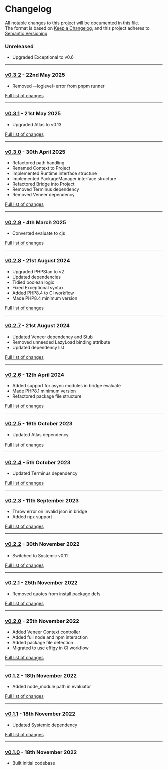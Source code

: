 # Changelog

All notable changes to this project will be documented in this file.<br>
The format is based on [Keep a Changelog](https://keepachangelog.com/en/1.0.0/),
and this project adheres to [Semantic Versioning](https://semver.org/spec/v2.0.0.html).

### Unreleased
- Upgraded Exceptional to v0.6

---

### [v0.3.2](https://github.com/decodelabs/overpass/commits/v0.3.2) - 22nd May 2025

- Removed --loglevel=error from pnpm runner

[Full list of changes](https://github.com/decodelabs/overpass/compare/v0.3.1...v0.3.2)

---

### [v0.3.1](https://github.com/decodelabs/overpass/commits/v0.3.1) - 21st May 2025

- Upgraded Atlas to v0.13

[Full list of changes](https://github.com/decodelabs/overpass/compare/v0.3.0...v0.3.1)

---

### [v0.3.0](https://github.com/decodelabs/overpass/commits/v0.3.0) - 30th April 2025

- Refactored path handling
- Renamed Context to Project
- Implemented Runtime interface structure
- Implemented PackageManager interface structure
- Refactored Bridge into Project
- Removed Terminus dependency
- Removed Veneer dependency

[Full list of changes](https://github.com/decodelabs/overpass/compare/v0.2.9...v0.3.0)

---

### [v0.2.9](https://github.com/decodelabs/overpass/commits/v0.2.9) - 4th March 2025

- Converted evaluate to cjs

[Full list of changes](https://github.com/decodelabs/overpass/compare/v0.2.8...v0.2.9)

---

### [v0.2.8](https://github.com/decodelabs/overpass/commits/v0.2.8) - 21st August 2024

- Upgraded PHPStan to v2
- Updated dependencies
- Tidied boolean logic
- Fixed Exceptional syntax
- Added PHP8.4 to CI workflow
- Made PHP8.4 minimum version

[Full list of changes](https://github.com/decodelabs/overpass/compare/v0.2.7...v0.2.8)

---

### [v0.2.7](https://github.com/decodelabs/overpass/commits/v0.2.7) - 21st August 2024

- Updated Veneer dependency and Stub
- Removed unneeded LazyLoad binding attribute
- Updated dependency list

[Full list of changes](https://github.com/decodelabs/overpass/compare/v0.2.6...v0.2.7)

---

### [v0.2.6](https://github.com/decodelabs/overpass/commits/v0.2.6) - 12th April 2024

- Added support for async modules in bridge evaluate
- Made PHP8.1 minimum version
- Refactored package file structure

[Full list of changes](https://github.com/decodelabs/overpass/compare/v0.2.5...v0.2.6)

---

### [v0.2.5](https://github.com/decodelabs/overpass/commits/v0.2.5) - 16th October 2023

- Updated Atlas dependency

[Full list of changes](https://github.com/decodelabs/overpass/compare/v0.2.4...v0.2.5)

---

### [v0.2.4](https://github.com/decodelabs/overpass/commits/v0.2.4) - 5th October 2023

- Updated Terminus dependency

[Full list of changes](https://github.com/decodelabs/overpass/compare/v0.2.3...v0.2.4)

---

### [v0.2.3](https://github.com/decodelabs/overpass/commits/v0.2.3) - 11th September 2023

- Throw error on invalid json in bridge
- Added npx support

[Full list of changes](https://github.com/decodelabs/overpass/compare/v0.2.2...v0.2.3)

---

### [v0.2.2](https://github.com/decodelabs/overpass/commits/v0.2.2) - 30th November 2022

- Switched to Systemic v0.11

[Full list of changes](https://github.com/decodelabs/overpass/compare/v0.2.1...v0.2.2)

---

### [v0.2.1](https://github.com/decodelabs/overpass/commits/v0.2.1) - 25th November 2022

- Removed quotes from install package defs

[Full list of changes](https://github.com/decodelabs/overpass/compare/v0.2.0...v0.2.1)

---

### [v0.2.0](https://github.com/decodelabs/overpass/commits/v0.2.0) - 25th November 2022

- Added Veneer Context controller
- Added full node and npm interaction
- Added package file detection
- Migrated to use effigy in CI workflow

[Full list of changes](https://github.com/decodelabs/overpass/compare/v0.1.2...v0.2.0)

---

### [v0.1.2](https://github.com/decodelabs/overpass/commits/v0.1.2) - 18th November 2022

- Added node_module path in evaluator

[Full list of changes](https://github.com/decodelabs/overpass/compare/v0.1.1...v0.1.2)

---

### [v0.1.1](https://github.com/decodelabs/overpass/commits/v0.1.1) - 18th November 2022

- Updated Systemic dependency

[Full list of changes](https://github.com/decodelabs/overpass/compare/v0.1.0...v0.1.1)

---

### [v0.1.0](https://github.com/decodelabs/overpass/commits/v0.1.0) - 18th November 2022

- Built initial codebase
